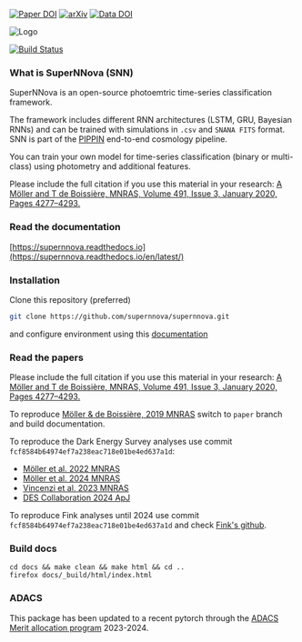 [![Paper DOI](https://img.shields.io/badge/Paper%20DOI-10.1093%2Fmnras%2Fstz3312-green)](https://doi.org/10.1093/mnras/stz3312) 
[![arXiv](https://img.shields.io/badge/arxiv-astro--ph%2F1901.06384-red)](https://arxiv.org/abs/1901.06384) 
[![Data DOI](https://zenodo.org/badge/DOI/10.5281/zenodo.3265189.svg)](https://doi.org/10.5281/zenodo.3265189)

![Logo](docs/assets/SuperNNova.png)

[![Build Status](https://travis-ci.org/supernnova/SuperNNova.svg?branch=master)](https://travis-ci.org/supernnova/SuperNNova)


### What is SuperNNova (SNN)

SuperNNova is an open-source photoemtric time-series classification framework.

The framework includes different RNN architectures (LSTM, GRU, Bayesian RNNs) and can be trained with simulations in `.csv` and `SNANA FITS` format. SNN is part of the [PIPPIN](https://github.com/dessn/Pippin) end-to-end cosmology pipeline.

You can train your own model for time-series classification (binary or multi-class) using photometry and additional features.


Please include the full citation if you use this material in your research: [A Möller and T de Boissière,
MNRAS, Volume 491, Issue 3, January 2020, Pages 4277–4293.](https://academic.oup.com/mnras/article-abstract/491/3/4277/5651173)

### Read the documentation
[https://supernnova.readthedocs.io](https://supernnova.readthedocs.io/en/latest/)


### Installation
Clone this repository (preferred)
```bash
git clone https://github.com/supernnova/supernnova.git
```
and configure environment using this [documentation](https://supernnova.readthedocs.io/en/latest/installation/python.html)


### Read the papers

Please include the full citation if you use this material in your research: [A Möller and T de Boissière,
MNRAS, Volume 491, Issue 3, January 2020, Pages 4277–4293.](https://academic.oup.com/mnras/article-abstract/491/3/4277/5651173)

To reproduce [Möller & de Boissière, 2019 MNRAS](https://academic.oup.com/mnras/article-abstract/491/3/4277/5651173) switch to `paper` branch and build documentation.

To reproduce the Dark Energy Survey analyses use commit `fcf8584b64974ef7a238eac718e01be4ed637a1d`:
- [Möller et al. 2022 MNRAS](https://ui.adsabs.harvard.edu/abs/2022MNRAS.514.5159M/abstract)
- [Möller et al. 2024 MNRAS](https://ui.adsabs.harvard.edu/abs/2024MNRAS.533.2073M/abstract)
- [Vincenzi et al. 2023 MNRAS](https://ui.adsabs.harvard.edu/abs/2023MNRAS.518.1106V/abstract)
- [DES Collaboration 2024 ApJ](https://ui.adsabs.harvard.edu/abs/2024ApJ...973L..14D/abstract)

To reproduce Fink analyses until 2024 use commit `fcf8584b64974ef7a238eac718e01be4ed637a1d` and check [Fink's github](https://github.com/astrolabsoftware/fink-science).

### Build docs <a name="docs"></a>

    cd docs && make clean && make html && cd ..
    firefox docs/_build/html/index.html


### ADACS
This package has been updated to a recent pytorch through the [ADACS Merit allocation program](https://adacs.org.au/merit-allocation-program) 2023-2024.
